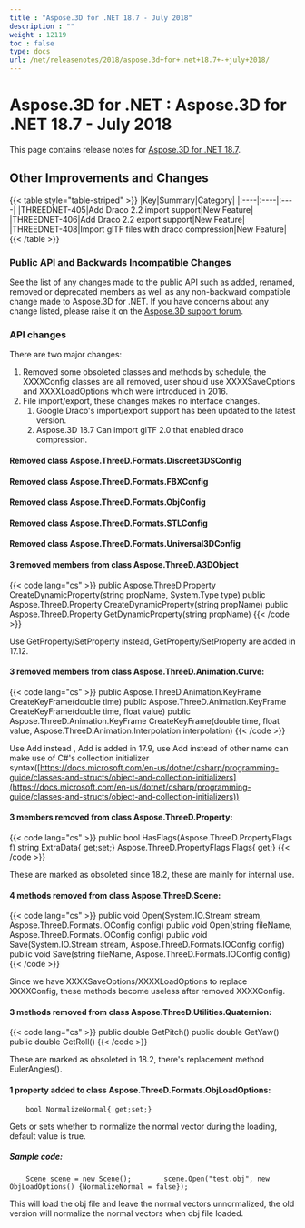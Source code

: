 ```yaml
---
title : "Aspose.3D for .NET 18.7 - July 2018" 
description : "" 
weight : 12119 
toc : false
type: docs
url: /net/releasenotes/2018/aspose.3d+for+.net+18.7+-+july+2018/
---
```


# Aspose.3D for .NET : Aspose.3D for .NET 18.7 - July 2018


This page contains release notes for [Aspose.3D for .NET 18.7](https://www.nuget.org/packages/Aspose.3D/18.7.0).

## Other Improvements and Changes

{{< table style="table-striped" >}}
|Key|Summary|Category|
|:----|:----|:----|
|THREEDNET-405|Add Draco 2.2 import support|New Feature|
|THREEDNET-406|Add Draco 2.2 export support|New Feature|
|THREEDNET-408|Import glTF files with draco compression|New Feature|
{{< /table >}}

### Public API and Backwards Incompatible Changes

See the list of any changes made to the public API such as added, renamed, removed or deprecated members as well as any non-backward compatible change made to Aspose.3D for .NET. If you have concerns about any change listed, please raise it on the [Aspose.3D support forum](https://forum.aspose.com/c/3d).

### API changes

There are two major changes:

1.  Removed some obsoleted classes and methods by schedule, the XXXXConfig classes are all removed, user should use XXXXSaveOptions and XXXXLoadOptions which were introduced in 2016.
2.  File import/export, these changes makes no interface changes.
    1.  Google Draco's import/export support has been updated to the latest version.
    2.  Aspose.3D 18.7 Can import glTF 2.0 that enabled draco compression.  
          
        

#### Removed class Aspose.ThreeD.Formats.Discreet3DSConfig

#### Removed class Aspose.ThreeD.Formats.FBXConfig

#### Removed class Aspose.ThreeD.Formats.ObjConfig

#### Removed class Aspose.ThreeD.Formats.STLConfig

#### Removed class Aspose.ThreeD.Formats.Universal3DConfig

#### 3 removed members from class Aspose.ThreeD.A3DObject

{{< code lang="cs" >}}
        public Aspose.ThreeD.Property CreateDynamicProperty(string propName, System.Type type)
        public Aspose.ThreeD.Property CreateDynamicProperty(string propName)
        public Aspose.ThreeD.Property GetDynamicProperty(string propName)
{{< /code >}}

Use GetProperty/SetProperty instead, GetProperty/SetProperty are added in 17.12.

#### 3 removed members from class Aspose.ThreeD.Animation.Curve:

{{< code lang="cs" >}}
        public Aspose.ThreeD.Animation.KeyFrame CreateKeyFrame(double time)
        public Aspose.ThreeD.Animation.KeyFrame CreateKeyFrame(double time, float value)
        public Aspose.ThreeD.Animation.KeyFrame CreateKeyFrame(double time, float value, Aspose.ThreeD.Animation.Interpolation interpolation)
{{< /code >}}

Use Add instead , Add is added in 17.9, use Add instead of other name can make use of C#'s collection initializer syntax([https://docs.microsoft.com/en-us/dotnet/csharp/programming-guide/classes-and-structs/object-and-collection-initializers](https://docs.microsoft.com/en-us/dotnet/csharp/programming-guide/classes-and-structs/object-and-collection-initializers))

#### 3 members removed from class Aspose.ThreeD.Property:

{{< code lang="cs" >}}
        public bool HasFlags(Aspose.ThreeD.PropertyFlags f)
        string ExtraData{ get;set;}
        Aspose.ThreeD.PropertyFlags Flags{ get;}
{{< /code >}}

These are marked as obsoleted since 18.2, these are mainly for internal use.

#### 4 methods removed from class Aspose.ThreeD.Scene:

{{< code lang="cs" >}}
        public void Open(System.IO.Stream stream, Aspose.ThreeD.Formats.IOConfig config)
        public void Open(string fileName, Aspose.ThreeD.Formats.IOConfig config)
        public void Save(System.IO.Stream stream, Aspose.ThreeD.Formats.IOConfig config)
        public void Save(string fileName, Aspose.ThreeD.Formats.IOConfig config)
{{< /code >}}

Since we have XXXXSaveOptions/XXXXLoadOptions to replace XXXXConfig, these methods become useless after removed XXXXConfig.

#### 3 methods removed from class Aspose.ThreeD.Utilities.Quaternion:

{{< code lang="cs" >}}
        public double GetPitch()
        public double GetYaw()
        public double GetRoll()
{{< /code >}}

These are marked as obsoleted in 18.2, there's replacement method EulerAngles().

#### 1 property added to class Aspose.ThreeD.Formats.ObjLoadOptions:

        bool NormalizeNormal{ get;set;}

Gets or sets whether to normalize the normal vector during the loading, default value is true.

##### Sample code:

        Scene scene = new Scene();        scene.Open("test.obj", new ObjLoadOptions() {NormalizeNormal = false});

This will load the obj file and leave the normal vectors unnormalized, the old version will normalize the normal vectors when obj file loaded.

